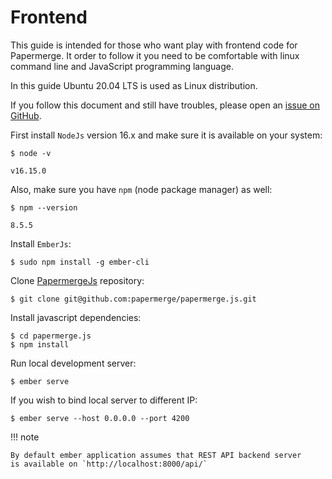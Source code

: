 # Frontend

This guide is intended for those who want play with frontend code for Papermerge.
It order to follow it you need to be comfortable with linux command line and JavaScript
programming language.

In this guide Ubuntu 20.04 LTS is used as Linux distribution.

If you follow this document and still have troubles, please open an
<a href="https://github.com/ciur/papermerge/issues" class="external-link" target="_blank">issue on GitHub</a>.


First install `NodeJs` version 16.x and make sure it is available on your system:

    $ node -v

    v16.15.0

Also, make sure you have `npm`  (node package manager) as well:

    $ npm --version

    8.5.5


Install `EmberJs`:

    $ sudo npm install -g ember-cli


Clone <a href="https://github.com/papermerge/papermerge.js" class="external-link" target="_blank">PapermergeJs</a> repository:

    $ git clone git@github.com:papermerge/papermerge.js.git


Install javascript dependencies:

    $ cd papermerge.js
    $ npm install

Run local development server:

    $ ember serve

If you wish to bind local server to different IP:

    $ ember serve --host 0.0.0.0 --port 4200


!!! note

    By default ember application assumes that REST API backend server
    is available on `http://localhost:8000/api/`
